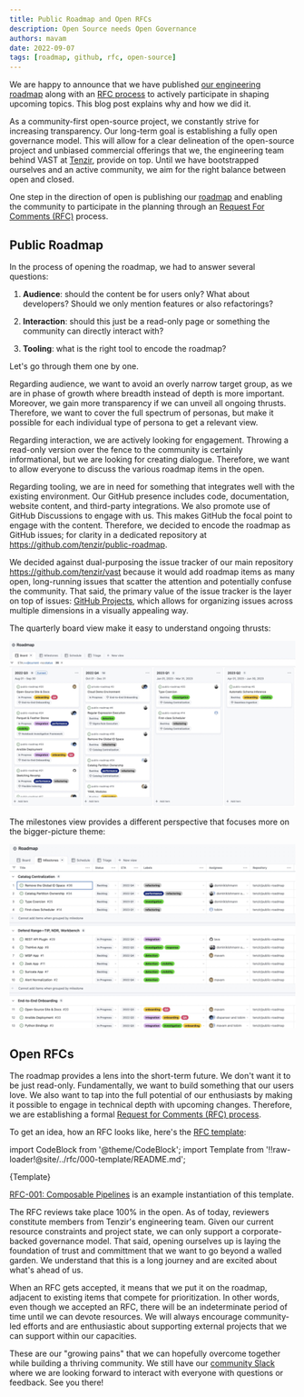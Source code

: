 ```yaml
---
title: Public Roadmap and Open RFCs
description: Open Source needs Open Governance
authors: mavam
date: 2022-09-07
tags: [roadmap, github, rfc, open-source]
---
```


We are happy to announce that we have published [our engineering
roadmap][roadmap] along with an [RFC process][rfc] to actively participate in
shaping upcoming topics. This blog post explains why and how we did it.

[roadmap]: https://vast.io/roadmap
[rfc]: /docs/contribute/rfc

<!--truncate-->

As a community-first open-source project, we constantly strive for increasing
transparency. Our long-term goal is establishing a fully open governance model.
This will allow for a clear delineation of the open-source project and unbiased
commercial offerings that we, the engineering team behind VAST at
[Tenzir](https://tenzir.com), provide on top. Until we have bootstrapped
ourselves and an active community, we aim for the right balance between open
and closed.

One step in the direction of open is publishing our [roadmap][roadmap] and
enabling the community to participate in the planning through an [Request For
Comments (RFC)][rfc] process.

## Public Roadmap

In the process of opening the roadmap, we had to answer several questions:

1. **Audience**: should the content be for users only? What about developers?
   Should we only mention features or also refactorings?

2. **Interaction**: should this just be a read-only page or something the
   community can directly interact with?

3. **Tooling**: what is the right tool to encode the roadmap?

Let's go through them one by one.

Regarding audience, we want to avoid an overly narrow target group, as we are in
phase of growth where breadth instead of depth is more important. Moreover, we
gain more transparency if we can unveil all ongoing thrusts. Therefore, we want
to cover the full spectrum of personas, but make it possible for each individual
type of persona to get a relevant view.

Regarding interaction, we are actively looking for engagement. Throwing a
read-only version over the fence to the community is certainly informational,
but we are looking for creating dialogue. Therefore, we want to allow everyone
to discuss the various roadmap items in the open.

Regarding tooling, we are in need for something that integrates well with the
existing environment. Our GitHub presence includes code, documentation, website
content, and third-party integrations. We also promote use of GitHub Discussions
to engage with us. This makes GitHub the focal point to engage with the content.
Therefore, we decided to encode the roadmap as GitHub issues; for clarity in a
dedicated repository at <https://github.com/tenzir/public-roadmap>.

We decided against dual-purposing the issue tracker of our main repository
<https://github.com/tenzir/vast> because it would add roadmap items as many
open, long-running issues that scatter the attention and potentially confuse the
community. That said, the primary value of the issue tracker is the layer on top
of issues: [GitHub Projects][github-projects], which allows for organizing
issues across multiple dimensions in a visually appealing way.

[github-projects]: https://docs.github.com/en/issues/planning-and-tracking-with-projects

The quarterly board view make it easy to understand ongoing thrusts:

[![Github Roadmap - Board](roadmap-board.jpg)][roadmap]

The milestones view provides a different perspective that focuses more on the
bigger-picture theme:

[![Github Roadmap - Milestones](roadmap-milestones.jpg)][roadmap]

## Open RFCs

The roadmap provides a lens into the short-term future. We don't want it to be
just read-only. Fundamentally, we want to build something that our users love.
We also want to tap into the full potential of our enthusiasts by making it
possible to engage in technical depth with upcoming changes. Therefore, we are
establishing a formal [Request for Comments (RFC) process][rfc].

To get an idea, how an RFC looks like, here's the [RFC template][rfc-template]:

[rfc-template]: https://github.com/tenzir/vast/blob/master/rfc/000-template/README.md

import CodeBlock from '@theme/CodeBlock';
import Template from '!!raw-loader!@site/../rfc/000-template/README.md';

<CodeBlock language="markdown">{Template}</CodeBlock>

[RFC-001: Composable Pipelines](https://github.com/tenzir/vast/pull/2511) is an
example instantiation of this template.

The RFC reviews take place 100% in the open. As of today, reviewers constitute
members from Tenzir's engineering team. Given our current resource constraints
and project state, we can only support a corporate-backed governance model. That
said, opening ourselves up is laying the foundation of trust and committment
that we want to go beyond a walled garden. We understand that this is a long
journey and are excited about what's ahead of us.

When an RFC gets accepted, it means that we put it on the roadmap, adjacent to
existing items that compete for prioritization. In other words, even though we
accepted an RFC, there will be an indeterminate period of time until we can
devote resources. We will always encourage community-led efforts and are
enthusiastic about supporting external projects that we can support within our
capacities.

These are our "growing pains" that we can hopefully overcome together while
building a thriving community. We still have our [community
Slack](http://slack.tenzir.com) where we are looking forward to interact with
everyone with questions or feedback. See you there!
